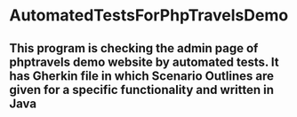 # AutomatedTestsForPhpTravelsDemo
## This program is checking the admin page of phptravels demo website by automated tests. It has Gherkin file in which Scenario Outlines are given for a specific functionality and written in Java
